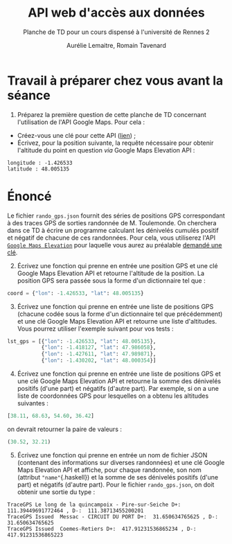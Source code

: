 ﻿---
title : API web d'accès aux données
subtitle: Planche de TD pour un cours dispensé à l'université de Rennes 2
language: fr
author: Aurélie Lemaitre, Romain Tavenard
rights: Creative Commons CC BY-NC-SA
---
# Travail à préparer chez vous avant la séance

1. Préparez la première question de cette planche de TD concernant l'utilisation de l'API Google Maps. Pour cela :
* Créez-vous une clé pour cette API ([lien](https://developers.google.com/maps/documentation/elevation/get-api-key)) ;
* Écrivez, pour la position suivante, la requête nécessaire pour obtenir l'altitude du point en question _via_ Google Maps Elevation API :
```
longitude : -1.426533
latitude : 48.005135
```


# Énoncé

Le fichier `rando_gps.json` fournit des séries de positions GPS correspondant à des traces GPS de sorties randonnée de M. Toulemonde.
On cherchera dans ce TD à écrire un programme calculant les dénivelés cumulés positif et négatif de chacune de ces randonnées.
Pour cela, vous utiliserez l'API [`Google Maps Elevation`](https://developers.google.com/maps/documentation/elevation/intro) pour laquelle vous aurez au préalable [demandé une clé](https://developers.google.com/maps/documentation/elevation/get-api-key).

2. Écrivez une fonction qui prenne en entrée une position GPS et une clé Google Maps Elevation API et retourne l'altitude de la position.
La position GPS sera passée sous la forme d'un dictionnaire tel que :
```python
coord = {"lon": -1.426533, "lat": 48.005135}
```

3. Écrivez une fonction qui prenne en entrée une liste de positions GPS (chacune codée sous la forme d'un dictionnaire tel que précédemment) et une clé Google Maps Elevation API et retourne une liste d'altitudes.
Vous pourrez utiliser l'exemple suivant pour vos tests :
```python
lst_gps = [{"lon": -1.426533, "lat": 48.005135},
           {"lon": -1.418127, "lat": 47.986058},
           {"lon": -1.427611, "lat": 47.989871},
           {"lon": -1.430202, "lat": 48.000354}]
```

4. Écrivez une fonction qui prenne en entrée une liste de positions GPS et une clé Google Maps Elevation API et retourne la somme des dénivelés positifs (d'une part) et négatifs (d'autre part).
Par exemple, si on a une liste de coordonnées GPS pour lesquelles on a obtenu les altitudes suivantes :
```python
[38.11, 68.63, 54.60, 36.42]
```
on devrait retourner la paire de valeurs :
```python
(30.52, 32.21)
```

5. Écrivez une fonction qui prenne en entrée un nom de fichier JSON (contenant des informations sur diverses randonnées) et une clé Google Maps Elevation API et affiche, pour chaque randonnée, son nom (attribut `"name"`{.haskell}) et la somme de ses dénivelés positifs (d'une part) et négatifs (d'autre part).
Pour le fichier `rando_gps.json`, on doit obtenir une sortie du type :
```
TraceGPS Le long de la quincampoix - Pire-sur-Seiche D+:  111.39449691772464 , D-:  111.38713455200201
TraceGPS Issued  Messac - CIRCUIT DU PORT D+:  31.650634765625 , D-:  31.650634765625
TraceGPS Issued  Coemes-Retiers D+:  417.91231536865234 , D-:  417.91231536865223
```
